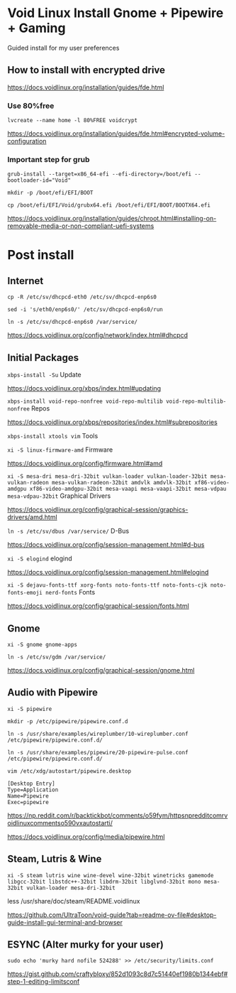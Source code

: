 # Void Linux Install Gnome + Pipewire + Gaming
Guided install for my user preferences


## How to install with encrypted drive

https://docs.voidlinux.org/installation/guides/fde.html

### Use 80%free

`lvcreate --name home -l 80%FREE voidcrypt`

https://docs.voidlinux.org/installation/guides/fde.html#encrypted-volume-configuration

### Important step for grub

`grub-install --target=x86_64-efi --efi-directory=/boot/efi --bootloader-id="Void"`

`mkdir -p /boot/efi/EFI/BOOT`

`cp /boot/efi/EFI/Void/grubx64.efi /boot/efi/EFI/BOOT/BOOTX64.efi`


https://docs.voidlinux.org/installation/guides/chroot.html#installing-on-removable-media-or-non-compliant-uefi-systems

# Post install

## Internet

`cp -R /etc/sv/dhcpcd-eth0 /etc/sv/dhcpcd-enp6s0` 

`sed -i 's/eth0/enp6s0/' /etc/sv/dhcpcd-enp6s0/run`

`ln -s /etc/sv/dhcpcd-enp6s0 /var/service/`

https://docs.voidlinux.org/config/network/index.html#dhcpcd

## Initial Packages
`xbps-install -Su` Update 

https://docs.voidlinux.org/xbps/index.html#updating

`xbps-install void-repo-nonfree void-repo-multilib void-repo-multilib-nonfree` Repos

https://docs.voidlinux.org/xbps/repositories/index.html#subrepositories

`xbps-install xtools vim` Tools

`xi -S linux-firmware-amd` Firmware 

https://docs.voidlinux.org/config/firmware.html#amd

`xi -S mesa-dri mesa-dri-32bit vulkan-loader vulkan-loader-32bit mesa-vulkan-radeon mesa-vulkan-radeon-32bit amdvlk amdvlk-32bit xf86-video-amdgpu xf86-video-amdgpu-32bit mesa-vaapi mesa-vaapi-32bit mesa-vdpau mesa-vdpau-32bit` Graphical Drivers 

https://docs.voidlinux.org/config/graphical-session/graphics-drivers/amd.html

`ln -s /etc/sv/dbus /var/service/` D-Bus 

https://docs.voidlinux.org/config/session-management.html#d-bus

`xi -S elogind` elogind 

https://docs.voidlinux.org/config/session-management.html#elogind

`xi -S dejavu-fonts-ttf xorg-fonts noto-fonts-ttf noto-fonts-cjk noto-fonts-emoji nerd-fonts` Fonts 

https://docs.voidlinux.org/config/graphical-session/fonts.html

## Gnome

`xi -S gnome gnome-apps`

`ln -s /etc/sv/gdm /var/service/`

https://docs.voidlinux.org/config/graphical-session/gnome.html

## Audio with Pipewire

`xi -S pipewire`

`mkdir -p /etc/pipewire/pipewire.conf.d`

`ln -s /usr/share/examples/wireplumber/10-wireplumber.conf /etc/pipewire/pipewire.conf.d/`

`ln -s /usr/share/examples/pipewire/20-pipewire-pulse.conf /etc/pipewire/pipewire.conf.d/`

`vim /etc/xdg/autostart/pipewire.desktop`

```
[Desktop Entry]
Type=Application
Name=Pipewire
Exec=pipewire
```

https://np.reddit.com/r/backtickbot/comments/o59fym/httpsnpredditcomrvoidlinuxcommentso590vxautostarti/

https://docs.voidlinux.org/config/media/pipewire.html

## Steam, Lutris & Wine

`xi -S steam lutris wine wine-devel wine-32bit winetricks gamemode libgcc-32bit libstdc++-32bit libdrm-32bit libglvnd-32bit mono mesa-32bit vulkan-loader mesa-dri-32bit`

less /usr/share/doc/steam/README.voidlinux

https://github.com/UltraToon/void-guide?tab=readme-ov-file#desktop-guide-install-gui-terminal-and-browser

## ESYNC (Alter murky for your user)

`sudo echo 'murky hard nofile 524288' >> /etc/security/limits.conf`

https://gist.github.com/craftybloxy/852d1093c8d7c51440ef1980b1344ebf#step-1-editing-limitsconf

